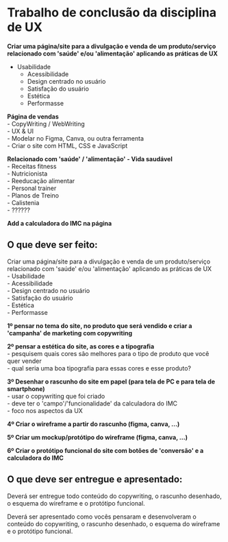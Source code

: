 # Trabalho de conclusão da disciplina de UX

**Criar uma página/site para a divulgação e venda de um produto/serviço relacionado com 'saúde' e/ou 'alimentação' aplicando as práticas de UX**  
* Usabilidade  
	- Acessibilidade  
	- Design centrado no usuário  
	- Satisfação do usuário  
	- Estética  
	- Performasse  
 
**Página de vendas**  
	- CopyWriting / WebWriting  
	- UX & UI  
	- Modelar no Figma, Canva, ou outra ferramenta  
	- Criar o site com HTML, CSS e JavaScript

**Relacionado com 'saúde' / 'alimentação' - Vida saudável**  
	- Receitas fitness  
	- Nutricionista  
	- Reeducação alimentar  
	- Personal trainer  
	- Planos de Treino  
	- Calistenia  
	- ??????
	
**Add a calculadora do IMC na página**

## O que deve ser feito:
Criar uma página/site para a divulgação e venda de um produto/serviço relacionado com 'saúde' e/ou 'alimentação' aplicando as práticas de UX  
	- Usabilidade  
	- Acessibilidade  
	- Design centrado no usuário  
	- Satisfação do usuário  
	- Estética  
	- Performasse  
	
**1º pensar no tema do site, no produto que será vendido e criar a 'campanha' de marketing com copywriting**

**2º pensar a estética do site, as cores e a tipografia**  
	- pesquisem quais cores são melhores para o tipo de produto que você quer vender  
	- qual seria uma boa tipografia para essas cores e esse produto?  

**3º Desenhar o rascunho do site em papel (para tela de PC e para tela de smartphone)**  
	- usar o copywriting que foi criado  
	- deve ter o 'campo'/'funcionalidade' da calculadora do IMC  
	- foco nos aspectos da UX  

**4º Criar o wireframe a partir do rascunho (figma, canva, ...)**

**5º Criar um mockup/protótipo do wireframe (figma, canva, ...)**

**6º Criar o protótipo funcional do site com botões de 'conversão' e a calculadora do IMC**

## O que deve ser entregue e apresentado:

Deverá ser entregue todo conteúdo do copywriting, o rascunho desenhado, o esquema do wireframe e o protótipo funcional.

Deverá ser apresentado como vocês pensaram e desenvolveram o conteúdo do copywriting, o rascunho desenhado, o esquema do wireframe e o protótipo funcional.
